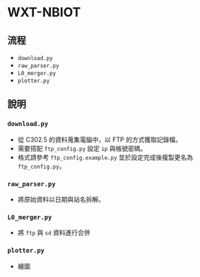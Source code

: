 # WXT-NBIOT

## 流程

- `download.py`
- `raw_parser.py`
- `L0_merger.py`
- `plotter.py`

## 說明

### `download.py`

- 從 C302.5 的資料蒐集電腦中，以 FTP 的方式獲取記錄檔。
- 需要搭配 `ftp_config.py` 設定 `ip` 與帳號密碼。
- 格式請參考 `ftp_config.example.py` 並於設定完成後複製更名為 `ftp_config.py`。

### `raw_parser.py`

- 將原始資料以日期與站名拆解。

### `L0_merger.py`

- 將 `ftp` 與 `sd` 資料進行合併

### `plotter.py`

- 繪圖
